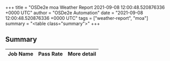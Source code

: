 +++
title = "OSDe2e moa Weather Report 2021-09-08 12:00:48.520876336 +0000 UTC"
author = "OSDe2e Automation"
date = "2021-09-08 12:00:48.520876336 +0000 UTC"
tags = ["weather-report", "moa"]
summary = "<table class=\"summary\"></table>"
+++
## Summary

| Job Name | Pass Rate | More detail |
|----------|-----------|-------------|




